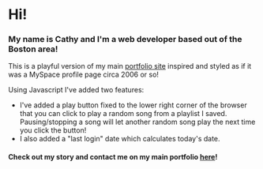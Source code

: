 # Hi!

### My name is Cathy and I'm a web developer based out of the Boston area!

This is a playful version of my main <a href="https://www.obrien.dev/" target="_blank">portfolio site</a> inspired and styled as if it was a MySpace profile page circa 2006 or so!

Using Javascript I've added two features:
<ul>
  <li>I've added a play button fixed to the lower right corner of the browser that you can click to play a random song from a playlist I saved. Pausing/stopping a song will let another random song play the next time you click the button!</li>
  <li>I also added a "last login" date which calculates today's date.</li>
</ul>

#### Check out my story and contact me on my main portfolio <a href="https://www.obrien.dev/" target="_blank">here</a>!
